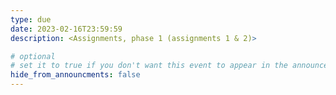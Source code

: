 ```yaml
---
type: due
date: 2023-02-16T23:59:59
description: <Assignments, phase 1 (assignments 1 & 2)>

# optional
# set it to true if you don't want this event to appear in the announcements section
hide_from_announcments: false
---
```

